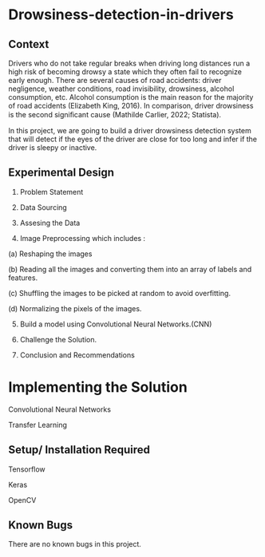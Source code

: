 # Drowsiness-detection-in-drivers
## Context

Drivers who do not take regular breaks when driving long distances run a high risk of becoming drowsy a state which they often fail to recognize early enough. There are several causes of road accidents: driver negligence, weather conditions, road invisibility, drowsiness, alcohol consumption, etc. Alcohol consumption is the main reason for the majority of road accidents (Elizabeth King, 2016). In comparison, driver drowsiness is the second signiﬁcant cause (Mathilde Carlier, 2022; Statista).

In this project, we are going to build a driver drowsiness detection system that will detect if the eyes of the driver are close for too long and infer if the driver is sleepy or inactive.

## Experimental Design

1. Problem Statement

2. Data Sourcing 

3. Assesing the Data

4. Image Preprocessing which includes :

  (a) Reshaping the images

  (b) Reading all the images and converting them into an array of labels and features.

  (c) Shuffling the images to be picked at random to avoid overfitting.

  (d) Normalizing the pixels of the images.

5. Build a model using Convolutional Neural Networks.(CNN)

6. Challenge the Solution.

7. Conclusion and Recommendations

# Implementing the Solution

Convolutional Neural Networks

Transfer Learning

## Setup/ Installation Required

Tensorflow

Keras

OpenCV

## Known Bugs

There are no known bugs in this project.

